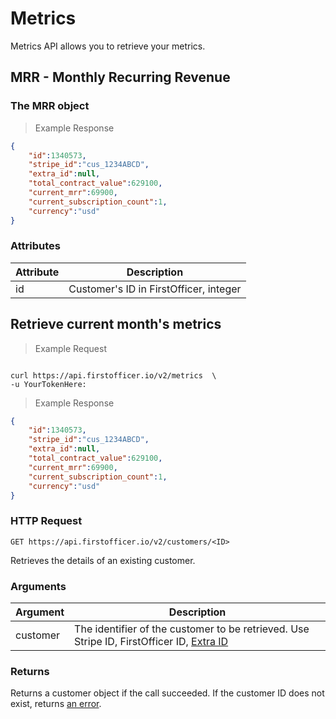 # Metrics

Metrics API allows you to retrieve your metrics. 

## MRR - Monthly Recurring Revenue

### The MRR object

> Example Response

```json
{
    "id":1340573,
    "stripe_id":"cus_1234ABCD",
    "extra_id":null,
    "total_contract_value":629100,
    "current_mrr":69900,
    "current_subscription_count":1,
    "currency":"usd"
}
```

### Attributes

Attribute | Description
--------- | -------
id | Customer's ID in FirstOfficer, integer


## Retrieve current month's metrics

> Example Request

```ruby

```


```shell
curl https://api.firstofficer.io/v2/metrics  \
-u YourTokenHere:
```

> Example Response

```json
{
    "id":1340573,
    "stripe_id":"cus_1234ABCD",
    "extra_id":null,
    "total_contract_value":629100,
    "current_mrr":69900,
    "current_subscription_count":1,
    "currency":"usd"
}
```
### HTTP Request

`GET https://api.firstofficer.io/v2/customers/<ID>`

Retrieves the details of an existing customer.

### Arguments

Argument | Description
--------- | -------
customer | The identifier of the customer to be retrieved. Use Stripe ID, FirstOfficer ID, <a href='https://www.firstofficer.io/activate_ext_id'>Extra ID</a>

### Returns

Returns a customer object if the call succeeded. If the customer ID does not exist, returns <a href=#errors>an error</a>.